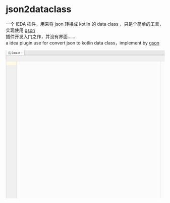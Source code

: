 # json2dataclass
一个 IEDA 插件，用来将 json 转换成 kotlin 的 data class ，只是个简单的工具，实现使用 [gson](https://github.com/google/gson)  
插件开发入门之作，并没有界面……  
a idea plugin use for convert json to kotlin data class，implement by [gson](https://github.com/google/gson)  

![](GIF.gif)

